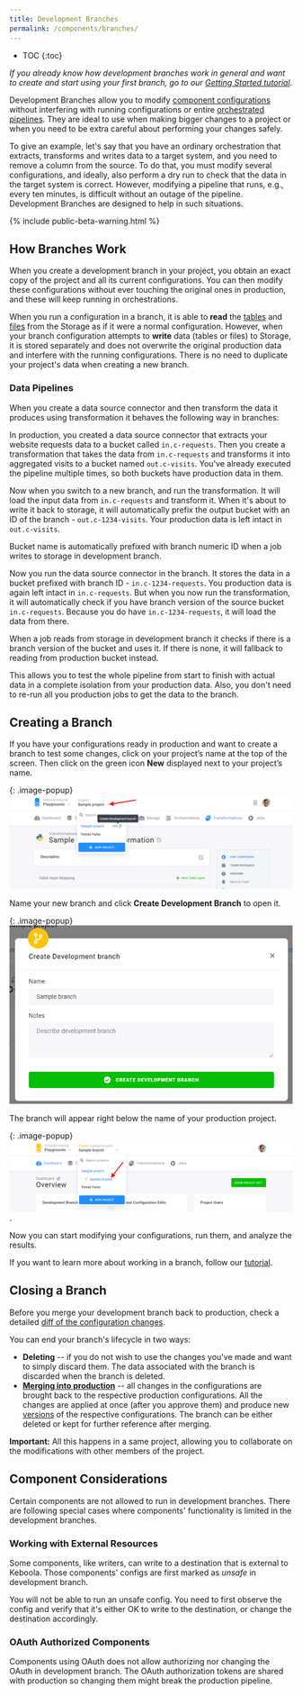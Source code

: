 ```yaml
---
title: Development Branches
permalink: /components/branches/
---
```


* TOC
{:toc}

*If you already know how development branches work in general and want to create and start using your first branch, 
go to our [Getting Started tutorial](/tutorial/branches/).*

Development Branches allow you to modify [component configurations](/components/) without interfering with running 
configurations or entire [orchestrated pipelines](/orchestrator/). They are ideal to use when making bigger changes 
to a project or when you need to be extra careful about performing your changes safely. 

To give an example, let's say that you have an ordinary orchestration that extracts, transforms and writes data 
to a target system, and you need to remove a column from the source. To do that, you must modify several configurations, 
and ideally, also perform a dry run to check that the data in the target system is correct. However, modifying a pipeline 
that runs, e.g., every ten minutes, is difficult without an outage of the pipeline. Development Branches are designed 
to help in such situations.

{% include public-beta-warning.html %}

## How Branches Work
When you create a development branch in your project, you obtain an exact copy of the project and all its current 
configurations. You can then modify these configurations without ever touching the original ones in production, 
and these will keep running in orchestrations. 

When you run a configuration in a branch, it is able to **read** the [tables](/storage/tables/) and [files](/storage/files/) 
from the Storage as if it were a normal configuration. However, when your branch configuration attempts to **write** data
(tables or files) to Storage, it is stored separately and does not overwrite the original production data and interfere
with the running configurations. There is no need to duplicate your project's data when creating a new branch. 

### Data Pipelines

When you create a data source connector and then transform the data it produces using transformation it behaves the following way in branches: 

In production, you created a data source connector that extracts your website requests data to a bucket called `in.c-requests`. Then you create a transformation that takes the data from `in.c-requests` and transforms it into aggregated visits to a bucket named `out.c-visits`. You've already executed the pipeline multiple times, so both buckets have production data in them.

Now when you switch to a new branch, and run the transformation. It will load the input data from `in.c-requests` and transform it. When it's about to write it back to storage, it will automatically prefix the output bucket with an ID of the branch - `out.c-1234-visits`. Your production data is left intact in `out.c-visits`.

<div class="alert alert-info" markdown="1">
Bucket name is automatically prefixed with branch numeric ID when a job writes to storage in development branch.
</div>

Now you run the data source connector in the branch. It stores the data in a bucket prefixed with branch ID - `in.c-1234-requests`. You production data is again left intact in `in.c-requests`.
But when you now run the transformation, it will automatically check if you have branch version of the source bucket `in.c-requests`. Because you do have `in.c-1234-requests`, it will load the data from there.

<div class="alert alert-info" markdown="1">
When a job reads from storage in development branch it checks if there is a branch version of the bucket and uses it. If there is none, it will fallback to reading from production bucket instead.
</div>

This allows you to test the whole pipeline from start to finish with actual data in a complete isolation from your production data. Also, you don't need to re-run all you production jobs to get the data to the branch.

## Creating a Branch
If you have your configurations ready in production and want to create a branch to test some changes, click on your project’s name 
at the top of the screen. Then click on the green icon **New** displayed next to your project’s name.

{: .image-popup}
![Screenshot - Create Development Branch](/tutorial/branches/figures/08-create-dev-branch.png)

Name your new branch and click **Create Development Branch** to open it.

{: .image-popup}
![Screenshot - Name Development Branch](/tutorial/branches/figures/09-name-dev-branch.png)

The branch will appear right below the name of your production project.

{: .image-popup}
![Screenshot - Created Development Branch](/tutorial/branches/figures/10-dev-branch-created.png).

Now you can start modifying your configurations, run them, and analyze the results. 

If you want to learn more about working in a branch, follow our [tutorial](/tutorial/branches/).

## Closing a Branch
Before you merge your development branch back to production, check a detailed [diff of the configuration changes](/tutorial/branches/project-diff/). 

You can end your branch's lifecycle in two ways:

- **Deleting** -- if you do not wish to use the changes you've made and want to simply discard them. The data associated with the branch is discarded when the branch is deleted.
- [**Merging into production**](/tutorial/branches/merge-to-production/) -- all changes in the configurations are brought back to the respective production configurations. All the changes are applied at once (after you approve them) and produce new [versions](/components/#configuration-versions) of the respective configurations. The branch can be either deleted or kept for further reference after merging. 

**Important:** All this happens in a same project, allowing you to collaborate on the modifications with other members 
of the project.

## Component Considerations

Certain components are not allowed to run in development branches. There are following special cases where components' functionality is limited in the development branches.

### Working with External Resources

Some components, like writers, can write to a destination that is external to Keboola. Those components'
configs are first marked as *unsafe* in development branch.

You will not be able to run an unsafe config. You need to first observe the config and verify that it's either OK to
write to the destination, or change the destination accordingly.

### OAuth Authorized Components

Components using OAuth does not allow authorizing nor changing the OAuth in development branch. The OAuth authorization tokens are shared with production so changing them might break the production pipeline.
